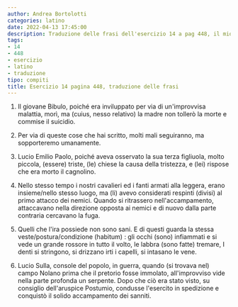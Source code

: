 ```yaml
---
author: Andrea Bortolotti
categories: latino
date: 2022-04-13 17:45:00
description: Traduzione delle frasi dell'esercizio 14 a pag 448, il mio Latino. Bibulus adulescens, cum subito morbo implicitus esset.
tags:
- 14
- 448
- esercizio
- latino
- traduzione
tipo: compiti
title: Esercizio 14 pagina 448, traduzione delle frasi
---
```

1. Il giovane Bibulo, poiché era inviluppato per via di un'improvvisa malattia, morì, ma (cuius, nesso relativo) la madre non tollerò la morte e commise il suicidio.

2. Per via di queste cose che hai scritto, molti mali seguiranno, ma sopporteremo umanamente.

3. Lucio Emilio Paolo, poiché aveva osservato la sua terza figliuola, molto piccola, (essere) triste, (le) chiese la causa della tristezza, e (lei) rispose che era morto il cagnolino.

4. Nello stesso tempo i nostri cavalieri ed i fanti armati alla leggera, erano insieme/nello stesso luogo, ma (li) avevo considerati respinti (divisi) al primo attacco dei nemici. Quando si ritrassero nell'accampamento, attaccavano nella direzione opposta ai nemici e di nuovo dalla parte contraria cercavano la fuga.

5. Quelli che l'ira possiede non sono sani. E di questi guarda la stessa veste/postura/condizione (habitum) : gli occhi (sono) infiammati e si vede un grande rossore in tutto il volto, le labbra (sono fatte) tremare, I denti si stringono, si drizzano irti i capelli, si intasano le vene.

6. Lucio Sulla, console del popolo, in guerra, quando (si trovava nel) campo Nolano prima che il pretorio fosse immolato, all'improvviso vide nella parte profonda un serpente. Dopo che ciò era stato visto, su consiglio dell'aruspice Postumio, condusse l'esercito in spedizione e conquistò il solido accampamento dei sanniti.

